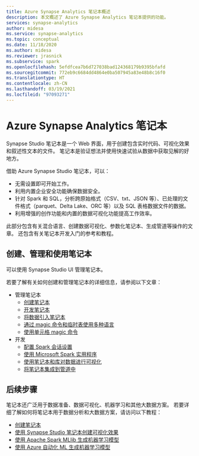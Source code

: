 ```yaml
---
title: Azure Synapse Analytics 笔记本概述
description: 本文概述了 Azure Synapse Analytics 笔记本提供的功能。
services: synapse-analytics
author: midesa
ms.service: synapse-analytics
ms.topic: conceptual
ms.date: 11/18/2020
ms.author: midesa
ms.reviewer: jrasnick
ms.subservice: spark
ms.openlocfilehash: 5efdfcea7b6d727038bad124368179b9395bfafd
ms.sourcegitcommit: 772eb9c6684dd4864e0ba507945a83e48b8c16f0
ms.translationtype: HT
ms.contentlocale: zh-CN
ms.lasthandoff: 03/19/2021
ms.locfileid: "97093271"
---
```

# <a name="azure-synapse-analytics-notebooks"></a>Azure Synapse Analytics 笔记本

Synapse Studio 笔记本是一个 Web 界面，用于创建包含实时代码、可视化效果和叙述性文本的文件。 笔记本是验证想法并使用快速试验从数据中获取见解的好地方。 

借助 Azure Synapse Studio 笔记本，可以：

* 无需设置即可开始工作。
* 利用内置企业安全功能确保数据安全。
* 针对 Spark 和 SQL，分析跨原始格式（CSV、txt、JSON 等）、已处理的文件格式（parquet、Delta Lake、ORC 等）以及 SQL 表格数据文件的数据。
* 利用增强的创作功能和内置的数据可视化功能提高工作效率。

此部分包含有关混合语言、创建数据可视化、参数化笔记本、生成管道等操作的文章。 还包含有关笔记本开发入门的参考和教程。

## <a name="create-manage-and-use-notebooks"></a>创建、管理和使用笔记本
可以使用 Synapse Studio UI 管理笔记本。 

若要了解有关如何创建和管理笔记本的详细信息，请参阅以下文章：
  - 管理笔记本
    - [创建笔记本](./spark/../apache-spark-development-using-notebooks.md#create-a-notebook)
    - [开发笔记本](./spark/../apache-spark-development-using-notebooks.md#develop-notebooks)
    - [将数据引入笔记本](./spark/../apache-spark-development-using-notebooks.md#bring-data-to-a-notebook)
    - [通过 magic 命令和临时表使用多种语言](./spark/../apache-spark-development-using-notebooks.md#integrate-a-notebook)
    - [使用单元格 magic 命令](./spark/../apache-spark-development-using-notebooks.md#magic-commands)
  - 开发
    - [配置 Spark 会话设置](./spark/../apache-spark-development-using-notebooks.md#spark-session-config)
    - [使用 Microsoft Spark 实用程序](./spark/../microsoft-spark-utilities.md)
    - [使用笔记本和库对数据进行可视化](./spark/../apache-spark-data-visualization.md)
    - [将笔记本集成到管道中](./spark/../apache-spark-development-using-notebooks.md#integrate-a-notebook)


## <a name="next-steps"></a>后续步骤
笔记本还广泛用于数据准备、数据可视化、机器学习和其他大数据方案。 若要详细了解如何将笔记本用于数据分析和大数据方案，请访问以下教程：
  - [创建笔记本](./spark/../../quickstart-apache-spark-notebook.md)
  - [使用 Synapse Studio 笔记本创建可视化效果](./spark/../apache-spark-data-visualization-tutorial.md)
  - [使用 Apache Spark MLlib 生成机器学习模型](./spark/../apache-spark-machine-learning-mllib-notebook.md)
  - [使用 Azure 自动化 ML 生成机器学习模型](./spark/../apache-spark-azure-machine-learning-tutorial.md)